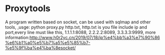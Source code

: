 # Proxytools
A program written based on socket, can be used with sqlmap and other tools,
,usge:
 python proxy.py http.txt,
 http.txt is you file include ip and port,every line must like this,
  1.1.1.1:8088,
  2.2.2.2:8089,
  3.3.3.3:9999,
  more information:http://www.h0r2yc.cn/2019/07/18/ip%e4%bb%a3%e7%90%86%e6%b1%a0%e5%b7%a5%e5%85%b7-%e5%9f%ba%e4%ba%8esocket/
